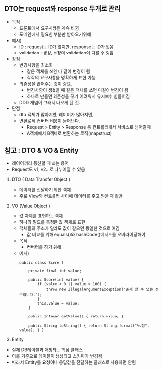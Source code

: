 ## DTO는 request와 response 두개로 관리
- 목적
    - 프론트에서 요구사항은 계속 바뀜
    - 도메인에서 필요한 부분만 받아오기위해
- 예시)
    - ID : request는 ID가 없지만, response는 ID가 있음
    - validation : 생성, 수정의 validation이 다를 수 있음
- 장점	
    - 변경사항을 최소화 
        - 같은 객체를 쓰면 다 같이 변경이 됨
        - 각각의 요구사항을 명확하게 표현 가능
    - 의존성을 끊어주는 것이 중요. 
        - 변경사항이 생겼을 때 같은 객체를 쓰면 다같이 변경이 됨
        - 하나로 만들면 의존성을 끊기 어려워서 유지보수 힘들어짐
    - DDD 개념이 그래서 나오게 된 것. 
- 단점
    - dto 객체가 많아지면, 레이어가 많아지면, 
    - 변환로직 컨버터 비용이 늘어난다. 
        - Request > Entity > Response 등 컨트롤러에서 서비스로 넘어갈때
        - A객체에서 B객체로 변환하는 로직(mapstruct)

## 참고 : DTO & VO & Entity
- 레이어끼리 통신할 때 쓰는 용어
- Request도 v1, v2…로 나누어질 수 있음
1. DTO ( Data Transfer Object )
    - 데이터를 전달하기 위한 객체
    - 주로 View와 컨트롤러 사이에 데이터를 주고 받을 때 활용
2. VO (Value Object )
    - 값 자체를 표현하는 객체
    - 하나의 필드를 특정한 값 객체로 표현
    - 객체들의 주소가 달라도 값이 같으면 동일한 것으로 여김
        - 값 비교를 위해 equals()와 hashCode()메서드를 오버라이딩해야
    - 목적
        - 컨버터를 하기 위해
    - 예시)
        ```
        public class Score { 

            private final int value;

            public Score(int value) { 
                if (value < 0 || value > 100) {
                    throw new IllegalArgumentException("존재 할 수 없는 점수입니다."); 
                } 
                this.value = value; 
            } 

            public Integer getValue() { return value; } 

            public String toString() { return String.format("%s점", value); } }
        ```
 
3. Entity
- 실제 DB테이블과 매핑되는 핵심 클래스
- 이를 기준으로 테이블이 생성되고 스키마가 변경됨
- 따라서 Entity를 요청이나 응답값을 전달하는 클래스로 사용하면 안됨

